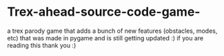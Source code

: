 # Trex-ahead-source-code-game-
a trex parody game that adds a bunch of new features (obstacles, modes, etc) that was made in pygame and is still getting updated :)
if you are reading this thank you :)
